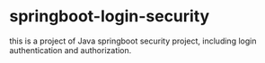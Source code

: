 # springboot-login-security
this is a project of Java springboot security project, including login authentication and authorization.
